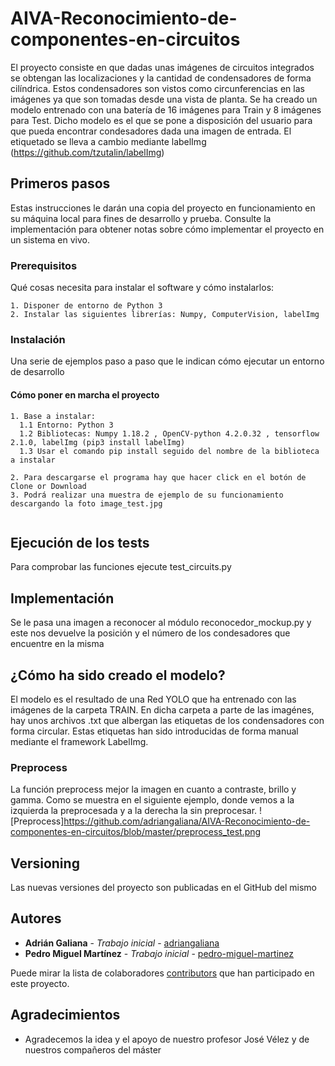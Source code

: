 # AIVA-Reconocimiento-de-componentes-en-circuitos
El proyecto consiste en que dadas unas imágenes de circuitos integrados se obtengan las localizaciones y la cantidad de condensadores de forma cilíndrica. Estos condensadores son vistos como circunferencias en las imágenes ya que son tomadas desde una vista de planta. Se ha creado un modelo entrenado con una batería de 16 imágenes para Train y 8 imágenes para Test. Dicho modelo es el que se pone a disposición del usuario para que pueda encontrar condesadores dada una imagen de entrada. El etiquetado se lleva a cambio mediante labelImg (https://github.com/tzutalin/labelImg)

## Primeros pasos

Estas instrucciones le darán una copia del proyecto en funcionamiento en su máquina local para fines de desarrollo y prueba. Consulte la implementación para obtener notas sobre cómo implementar el proyecto en un sistema en vivo.

### Prerequisitos

Qué cosas necesita para instalar el software y cómo instalarlos:

```
1. Disponer de entorno de Python 3
2. Instalar las siguientes librerías: Numpy, ComputerVision, labelImg
```

### Instalación

Una serie de ejemplos paso a paso que le indican cómo ejecutar un entorno de desarrollo

#### Cómo poner en marcha el proyecto
```
1. Base a instalar:
  1.1 Entorno: Python 3
  1.2 Bibliotecas: Numpy 1.18.2 , OpenCV-python 4.2.0.32 , tensorflow 2.1.0, labelImg (pip3 install labelImg)
  1.3 Usar el comando pip install seguido del nombre de la biblioteca a instalar

2. Para descargarse el programa hay que hacer click en el botón de Clone or Download
3. Podrá realizar una muestra de ejemplo de su funcionamiento descargando la foto image_test.jpg
  
```

## Ejecución de los tests

Para comprobar las funciones ejecute test_circuits.py

## Implementación

Se le pasa una imagen a reconocer al módulo reconocedor_mockup.py y este nos devuelve la posición y el número de los condesadores que encuentre en la misma

## ¿Cómo ha sido creado el modelo?

El modelo es el resultado de una Red YOLO que ha entrenado con las imágenes de la carpeta TRAIN. En dicha carpeta a parte de las imagénes, hay unos archivos .txt que albergan las etiquetas de los condensadores con forma circular. Estas etiquetas han sido introducidas de forma manual mediante el framework LabelImg.

### Preprocess
La función preprocess mejor la imagen en cuanto a contraste, brillo y gamma. Como se muestra en el siguiente ejemplo, donde vemos a la izquierda la preprocesada y a la derecha la sin preprocesar.
![Preprocess]https://github.com/adriangaliana/AIVA-Reconocimiento-de-componentes-en-circuitos/blob/master/preprocess_test.png


## Versioning

Las nuevas versiones del proyecto son publicadas en el GitHub del mismo

## Autores

* **Adrián Galiana** - *Trabajo inicial* - [adriangaliana](https://github.com/adriangaliana)
* **Pedro Miguel Martínez** - *Trabajo inicial* - [pedro-miguel-martinez](https://github.com/pedro-miguel-martinez)

Puede mirar la lista de colaboradores [contributors](https://github.com/adriangaliana/AIVA-Reconocimiento-de-componentes-en-circuitos/contributors) que han participado en este proyecto.

## Agradecimientos

* Agradecemos la idea y el apoyo de nuestro profesor José Vélez y de nuestros compañeros del máster
